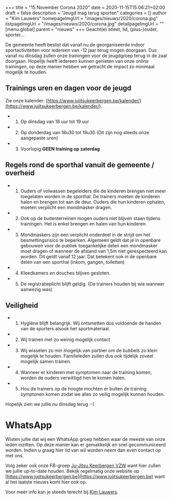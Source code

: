 +++
title = "15 November Corona 2020"
date = 2020-11-15T15:06:21+02:00
draft = false
description = "Jeugd mag terug sporten"
categories = []
author = "Kim Lauwers"
homepageImgUrl = "images/nieuws/2020/corona.jpg"
listpageImgUrl = "/images/nieuws/2020/corona.jpg"
detailpageImgUrl = ""
[menu.global]
    parent = "nieuws"
+++
Geacht(e) atleet, lid, (plus-)ouder, sporter…

De gemeente heeft beslist dat vanaf nu de georganiseerde indoor sportactiviteiten voor iedereen van -12 jaar terug mogen doorgaan.
Dus vanaf nu dinsdag zullen onze trainingen voor de jeugdgroep terug in de zaal doorgaan.
Hopelijk heeft iedereen kunnen genieten van onze online trainingen, op deze manier hebben we getracht de impact zo minimaal mogelijk te houden.

## Trainings uren en dagen voor de jeugd
Zie onze kalender: [https://www.jujitsukeerbergen.be/kalender/](https://www.jujitsukeerbergen.be/kalender/).

* 1) Op dinsdag van 18 uur tot 19 uur
* 2) Op donderdag van 18u30 tot 19u30 (Dit zijn nog steeds onze aangepaste uren)
* 3) Voorlopig **GEEN training op zaterdag**

## Regels rond de sporthal vanuit de gemeente / overheid

* 1) Ouders of volwassen begeleiders die de kinderen brengen niet meer toegelaten worden in de sporthal. De trainers moeten de kinderen halen en brengen tot aan de deur. Ouders die hun kinderen ophalen, moeten verplicht een mondmasker dragen.
* 2) Ook op de buitenterreinen mogen ouders niet blijven staan tijdens trainingen. Het is enkel brengen en halen van hun kinderen.
* 3) Mondmaskers zijn een verplicht onderdeel in de strijd om het besmettingsrisico te beperken. Algemeen geldt dat je in openbare gebouwen voor de publiek toegankelijke delen een mondmasker moet dragen of wanneer de afstand van 1,5m niet gerespecteerd kan worden. Dit geldt vanaf 12 jaar. Dat betekent ook in de openbare delen van een sporthal (inkom, gangen, toiletten)
* 4) Kleedkamers en douches blijven gesloten.
* 5) De registratieplicht blijft geldig. (De trainers houden bij wie wanneer aanwezig was)

## Veiligheid

* 1) Hygiëne blijft belangrijk. Wij ontsmetten dus voldoende de handen van de sporters alsook het sportmateriaal.
* 2) Wij trainen met zo weinig mogelijk contact
* 3) Wij wisselen zo min mogelijk van partner om de bubbels zo klein mogelijk te houden. Familieleden zullen dus ook tijdelijk zoveel mogelijk samen trainen.
* 4) Wanneer er kinderen met symptomen naar de training komen, worden de ouders verwittigd hen te komen halen.
* 5) Hou de trainers op de hoogte mochten er buiten de training symptonen komen zodat we alles zo veilig mogelijk kunnen houden.


Hopelijk zien we jullie nu dinsdag terug :-)

# WhatsApp
Wisten jullie dat wij een WhatsApp groep hebben waar de meeste van onze leden inzitten.
Op deze manier kan er gemakkelijk en snel gecommuniceerd worden.
Indien u graag hier lid van wil worden neem dan even contact op met ons.


Volg zeker ook onze FB-groep [Ju-Jitsu Keerbergen VZW](https://www.facebook.com/groups/357231384348318/) want hier zullen we jullie up-to-date houden. Bekijk regelmatig onze website op [https://www.jujitsukeerbergen.be](https://www.jujitsukeerbergen.be) want al het laatste nieuws komt hier ook op.


Voor meer info kan je steeds terecht bij [Kim Lauwers](https://www.jujitsukeerbergen.be/trainers/#Kim_Lauwers).